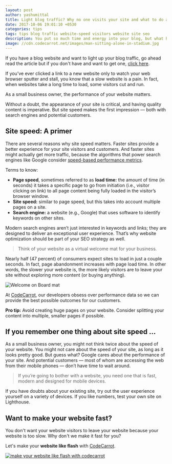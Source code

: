 ```yaml
---
layout: post
author: yashumittal
title: Light blog traffic? Why no one visits your site and what to do about it
date: 2017-10-06 19:01:10 +0530
categories: tips
tags: tips blog traffic website-speed visitors website site seo
description: You put so much time and energy into your blog, but what happens when no one reads it? Here's how to boost blog traffic and gain new readers.
image: //cdn.codecarrot.net/images/man-sitting-alone-in-stadium.jpg
---
```


If you have a blog website and want to light up your blog traffic, go ahead read the article but if you don't have and want to get one, [click here](//codecarrot.net/).

If you’ve ever clicked a link to a new website only to watch your web browser sputter and stall, you know that a slow website is a pain. In fact, when websites take a long time to load, some visitors cut and run.

<div class="callout">
As a small business owner, the performance of your website matters.
</div>

Without a doubt, the appearance of your site is critical, and having quality content is imperative. But site speed makes the first impression — both with search engines and potential customers.

## Site speed: A primer

There are several reasons why site speed matters. Faster sites provide a better experience for your site visitors and customers. And faster sites might actually get more traffic, because the algorithms that power search engines like Google consider [speed-based performance metrics](/google-counts-site-speed-as-ranking-factor).

Terms to know:

* **Page speed**, sometimes referred to as **load time:** the amount of time (in seconds) it takes a specific page to go from initiation (i.e., visitor clicking on link) to all page content being fully loaded in the visitor’s browser window.
* **Site speed:** similar to page speed, but this takes into account multiple pages on a site.
* **Search engine:** a website (e.g., Google) that uses software to identify keywords on other sites.

Modern search engines aren’t just interested in keywords and links; they are designed to deliver an exceptional user experience. That’s why website optimization should be part of your SEO strategy as well.

<blockquote>
Think of your website as a virtual welcome mat for your business.
</blockquote>

Nearly half (47 percent) of consumers expect sites to load in just a couple seconds. In fact, page abandonment increases with page load time. In other words, the slower your website is, the more likely visitors are to leave your site without exploring more content (or buying anything).

![Welcome on Board mat](//cdn.codecarrot.net/images/welcome-on-board-mat.jpeg)

At [CodeCarrot](//codecarrot.net/), our developers obsess over performance data so we can provide the best possible outcomes for our customers.

**Pro tip:** Avoid creating huge pages on your website. Consider splitting your content into multiple, smaller pages if possible.

## If you remember one thing about site speed …

As a small business owner, you might not think twice about the speed of your website. You might not care about the speed of your site, as long as it looks pretty good. But guess what? Google cares about the performance of your site. And potential customers — most of whom are accessing the web from their mobile phones — don’t have time to wait around.

<blockquote>
If you’re going to bother with a website, you need one that is fast, modern and designed for mobile devices.
</blockquote>

If you have doubts about your existing site, try out the user experience yourself on a variety of devices. If you like numbers, test your own site on Lighthouse.

## Want to make your website fast?

You don't want your website visitors to leave your website because your website is too slow. Why don't we make it fast for you?

Let's make your **website like flash** with [CodeCarrot](//codecarrot.net/).

[![make your website like flash with codecarrot](//cdn.codecarrot.net/images/ac1fafb4cef5bb6bf83b03a08c3d20d3.png)](//codecarrot.net/)
